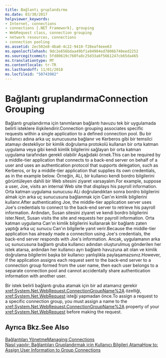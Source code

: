 ```yaml
---
title: Bağlantı gruplandırma
ms.date: 03/30/2017
helpviewer_keywords:
- Internet, connections
- connections [.NET Framework], grouping
- WebRequest class, connection grouping
- network resources, connections
- connection pooling
ms.assetid: 2ec502e8-4ba0-4c22-9410-f28eaf4eee63
ms.openlocfilehash: 9dc2e656bdaa49bf1a94904ed7806b740eed2252
ms.sourcegitcommit: 5fd80619c760fa8c25d33a6f5661247cb65da465
ms.translationtype: MT
ms.contentlocale: tr-TR
ms.lasthandoff: 11/01/2018
ms.locfileid: "50743982"
---
```

# <a name="connection-grouping"></a><span data-ttu-id="6ffa6-102">Bağlantı gruplandırma</span><span class="sxs-lookup"><span data-stu-id="6ffa6-102">Connection Grouping</span></span>
<span data-ttu-id="6ffa6-103">Bağlantı gruplandırma için tanımlanan bağlantı havuzu tek bir uygulamada belirli isteklere ilişkilendirir.</span><span class="sxs-lookup"><span data-stu-id="6ffa6-103">Connection grouping associates specific requests within a single application to a defined connection pool.</span></span> <span data-ttu-id="6ffa6-104">Bu bir kullanıcı adına arka uç sunucusuna bağlanır ve Kerberos gibi bir temsilci atamayı destekliyor bir kimlik doğrulama protokolü kullanan bir orta katman uygulama veya gibi kendi kimlik bilgilerini sağlayan bir orta katman uygulama tarafından gerekli olabilir Aşağıdaki örnek.</span><span class="sxs-lookup"><span data-stu-id="6ffa6-104">This can be required by a middle-tier application that connects to a back-end server on behalf of a user and uses an authentication protocol that supports delegation, such as Kerberos, or by a middle-tier application that supplies its own credentials, as in the example below.</span></span> <span data-ttu-id="6ffa6-105">Örneğin, ALi, bir kullanıcı kendi bordro bilgilerini görüntüleyen dahili bir Web sitesini ziyaret varsayalım.</span><span class="sxs-lookup"><span data-stu-id="6ffa6-105">For example, suppose a user, Joe, visits an internal Web site that displays his payroll information.</span></span> <span data-ttu-id="6ffa6-106">Orta katman uygulama sunucusu ALi doğrulandıktan sonra bordro bilgilerini almak için arka uç sunucusuna bağlanmak için Can'ın kimlik bilgilerini kullanır.</span><span class="sxs-lookup"><span data-stu-id="6ffa6-106">After authenticating Joe, the middle-tier application server uses Joe's credentials to connect to the back-end server to retrieve his payroll information.</span></span> <span data-ttu-id="6ffa6-107">Ardından, Susan sitesini ziyaret ve kendi bordro bilgilerini ister.</span><span class="sxs-lookup"><span data-stu-id="6ffa6-107">Next, Susan visits the site and requests her payroll information.</span></span> <span data-ttu-id="6ffa6-108">Orta katman uygulama Can'ın kimlik bilgilerini kullanarak bir bağlantı zaten yaptığı arka uç sunucu Can'ın bilgilerle yanıt verir.</span><span class="sxs-lookup"><span data-stu-id="6ffa6-108">Because the middle-tier application has already made a connection using Joe's credentials, the back-end server responds with Joe's information.</span></span> <span data-ttu-id="6ffa6-109">Ancak, uygulamanın arka uç sunucusuna bağlantı gruba kullanıcı adından oluşturulmuş gönderilen her istek atarsa, ardından her kullanıcı ayrı bağlantı havuzuna ait olan ve kimlik doğrulama bilgilerini başka bir kullanıcı yanlışlıkla paylaşamazsınız.</span><span class="sxs-lookup"><span data-stu-id="6ffa6-109">However, if the application assigns each request sent to the back-end server to a connection group formed from the user name, then each user belongs to a separate connection pool and cannot accidentally share authentication information with another user.</span></span>  
  
 <span data-ttu-id="6ffa6-110">Bir istek belirli bağlantı gruba atamak için bir ad atamanız gerekir <xref:System.Net.WebRequest.ConnectionGroupName%2A> özelliği, <xref:System.Net.WebRequest> isteği yapmadan önce.</span><span class="sxs-lookup"><span data-stu-id="6ffa6-110">To assign a request to a specific connection group, you must assign a name to the <xref:System.Net.WebRequest.ConnectionGroupName%2A> property of your <xref:System.Net.WebRequest> before making the request.</span></span>  
  
## <a name="see-also"></a><span data-ttu-id="6ffa6-111">Ayrıca Bkz.</span><span class="sxs-lookup"><span data-stu-id="6ffa6-111">See Also</span></span>  
 [<span data-ttu-id="6ffa6-112">Bağlantıları Yönetme</span><span class="sxs-lookup"><span data-stu-id="6ffa6-112">Managing Connections</span></span>](../../../docs/framework/network-programming/managing-connections.md)  
 [<span data-ttu-id="6ffa6-113">Nasıl yapılır: Bağlantıları Gruplandırmak için Kullanıcı Bilgileri Atama</span><span class="sxs-lookup"><span data-stu-id="6ffa6-113">How to: Assign User Information to Group Connections</span></span>](../../../docs/framework/network-programming/how-to-assign-user-information-to-group-connections.md)
